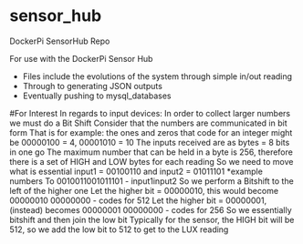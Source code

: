 # sensor_hub
DockerPi SensorHub Repo

For use with the DockerPi Sensor Hub
- Files include the evolutions of the system through simple in/out reading
- Through to generating JSON outputs
- Eventually pushing to mysql_databases


#For Interest
In regards to input devices:
In order to collect larger numbers we must do a Bit Shift
Consider that the numbers are communicated in bit form
That is for example: the ones and zeros that code for an integer might be 00000100 = 4, 00001010 = 10 
The inputs received are as bytes = 8 bits in one go
The maximum number that can be held in a byte is 256, therefore there is a set of HIGH and LOW bytes for each reading
So we need to move what is essential input1 = 00100110   and input2 = 01011101 *example numbers
To
0010011001011101 -  input1input2
So we perform a Bitshift to the left of the higher one
Let the higher bit = 00000010, this would become 00000010 00000000 - codes for 512
Let the higher bit = 00000001, (instead) becomes 00000001 00000000 - codes for 256
So we essentially bitshift and then join the low bit
Typically for the sensor, the HIGH bit will be 512, so we add the low bit to 512 to get to the LUX reading
